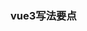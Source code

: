 ### vue3写法要点
###### <script setup> 函数式 与 export default defineComponent({ setup(){} }) | export default { setup(){} }
1. defineXXX方法只能用于函数式，例如：defineEmits,defineProps,defineExpose
2. 后两者写法差不多一个意思，支持生命周期，props 和 emit等可以借助 setup(props, {attrs,slots,emits,expose}){},注意最后要return
###### ref 可以定义响应式数据，也可以用来获取dom, 这里记录获取dom的坑
1. 子组件 和 普通标签 有点区别。 

```
<test ref="testbox"></test>
<div ref="login"></div>
```
调用时：

```
setup() {
    const testbox = ref<InstanceType<typeof test> | null>(null) // ts 获取子组件的类型
    const login = ref(null as HTMLDivElement | null) // 标签类型，后面使用时，可能为null会提示不能去里面的属性，要做判断或者使用'?'取，例如 testbox.value?.a
    onMounted(()=> {
        console.log('test==',testbox.value?.a) // a 需要在 test组件中 利用 defineExpose 或者 expose 暴露出来
        console.log('login==',login.value)
    })
    return {
        testbox,
        login
    }
}

```
```
// defineEmits 用法
const emit = defineEmits<{ (e: "emitCode", code: string): void }>();
emit('emitCode', code)
```   
2. ts 使用中括号时
```
const obj = ref<{a:string}>({a:'abc'})
const test = (type: keyof {a:string}) => {
    console.log(obj.value[type])
}
```
3. 获取组件类型: InstanceType<typeof component_name>

### 事件总线用 mitt
### 状态管理vuex 或者 pinia
### ui 框架的换肤 vite插件
### 没有name的情况下，怎么写递归组件，keep-alive如何匹配
### 路由权限设计
### 布局，布局切换
